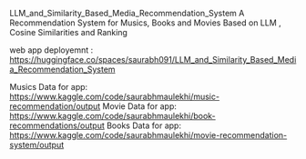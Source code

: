 LLM_and_Similarity_Based_Media_Recommendation_System
A Recommendation System for Musics, Books and Movies Based on LLM , Cosine Similarities and Ranking

web app deployemnt : https://huggingface.co/spaces/saurabh091/LLM_and_Similarity_Based_Media_Recommendation_System

Musics Data for app: https://www.kaggle.com/code/saurabhmaulekhi/music-recommendation/output
Movie Data for app: https://www.kaggle.com/code/saurabhmaulekhi/book-recommendations/output
Books Data for app: https://www.kaggle.com/code/saurabhmaulekhi/movie-recommendation-system/output
